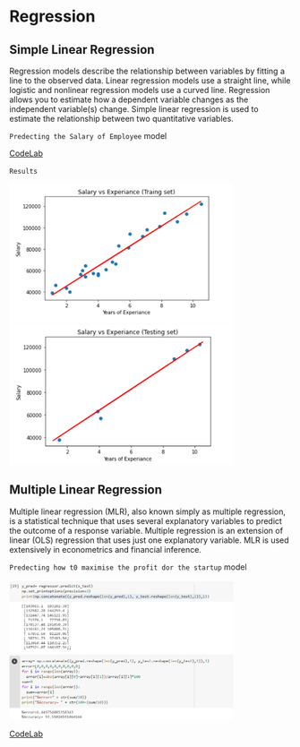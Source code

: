 # Regression
## Simple Linear Regression

Regression models describe the relationship between variables by fitting a line to the observed data. Linear regression models use a straight line, while logistic and nonlinear regression models use a curved line. Regression allows you to estimate how a dependent variable changes as the independent variable(s) change.
Simple linear regression is used to estimate the relationship between two quantitative variables.

`Predecting the Salary of Employee` model

[CodeLab](https://github.com/SahilHemnani777/Regression/blob/main/Copy_of_simple_linear_regression.ipynb)

`Results`

<img src="https://github.com/SahilHemnani777/Regression/blob/main/2021-02-21%20(1).png" alt="EShopee: Flutter eCommerce App" width="400" height="250"/><img src="https://github.com/SahilHemnani777/Regression/blob/main/2021-02-21%20(2).png" alt="EShopee: Flutter eCommerce App" width="400" height="250"/>
  
## Multiple Linear Regression

Multiple linear regression (MLR), also known simply as multiple regression, is a statistical technique that uses several explanatory variables to predict the outcome of a response variable. Multiple regression is an extension of linear (OLS) regression that uses just one explanatory variable. MLR is used extensively in econometrics and financial inference.

`Predecting how t0 maximise the profit dor the startup` model

<img src="https://github.com/SahilHemnani777/Regression/blob/main/2021-03-02.png" alt="EShopee: Flutter eCommerce App" width="400" height="250"/>


[CodeLab](https://github.com/SahilHemnani777/Regression/blob/main/Copy_of_multiple_linear_regression.ipynb)
